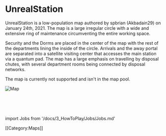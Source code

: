 # UnrealStation

UnrealStation is a low-population map authored by spbrian (Akbadain29) on January 24th, 2021. The map is a large irregular circle with a wide and extensive ring of maintenance circumventing the entire working space.

Security and the Dorms are placed in the center of the map with the rest of the departments lining the inside of the circle. Arrivals and the away portal are separated into a satellite visiting center that accesses the main station via a quantum pad. The map has a large emphasis on travelling by disposal chutes, with several department rooms being connected by disposal networks.

The map is currently not supported and isn't in the map pool.

![Map](\img\Stations\UnrealStation.png)









<br/>
<br/>
<br/>

import Jobs from '/docs/3_HowToPlay/Jobs/Jobs.md'

<Jobs />

[[Category:Maps]]
